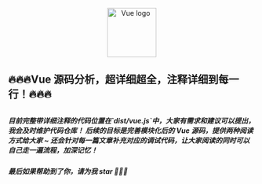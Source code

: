 <p align="center">
  <a href="https://juejin.cn/column/7367635686937067571" target="_blank" rel="noopener noreferrer">
  <img width="100" src="https://vuejs.org/images/logo.png" alt="Vue logo"></a>
</p>


<p align="center">
  <h2>🔥🔥🔥Vue 源码分析，超详细超全，注释详细到每一行！🔥🔥🔥<h2>
  <h5>目前完整带详细注释的代码位置在`dist/vue.js`中，大家有需求和建议可以提出，我会及时维护代码仓库！
  后续的目标是完善模块化后的 Vue 源码，提供两种阅读方式给大家 ~
  还会针对每一篇文章补充对应的调试代码，让大家阅读的同时可以自己走一遍流程，加深记忆！<h5>
</p>

最后如果帮助到了你，请为我 star 🌟🌟🌟
